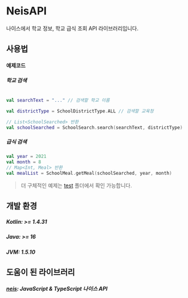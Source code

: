 # NeisAPI

나이스에서 학교 정보, 학교 급식 조회 API 라이브러리입니다.


## 사용법

#### 예제코드

##### 학교 검색
```kotlin

val searchText = "..." // 검색할 학교 이름

val districtType = SchoolDistrictType.ALL // 검색할 교육청

// List<SchoolSearched> 반환
val schoolSearched = SchoolSearch.search(searchText, districtType)
```

##### 급식 검색
```kotlin
val year = 2021
val month = 8
// Map<Int, Meal> 반환
val mealList = SchoolMeal.getMeal(schoolSearched, year, month)
```

> 더 구체적인 예제는 [test](./src/test/kotlin/me/alvin0319/neisapi) 폴더에서 확인 가능합니다.

## 개발 환경

##### Kotlin: >= 1.4.31
##### Java: >= 16
##### JVM: 1.5.10

## 도움이 된 라이브러리
##### [neis](https://github.com/nnnlog/neis): JavaScript & TypeScript 나이스 API
